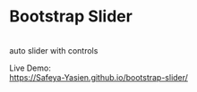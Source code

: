 # Bootstrap Slider

<br>
auto slider with controls
<br>

Live Demo: <br>
https://Safeya-Yasien.github.io/bootstrap-slider/
